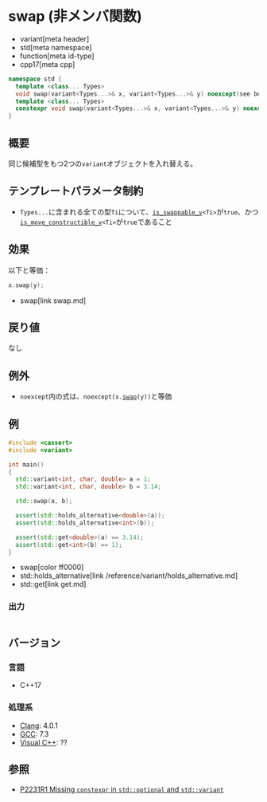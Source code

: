 # swap (非メンバ関数)
* variant[meta header]
* std[meta namespace]
* function[meta id-type]
* cpp17[meta cpp]

```cpp
namespace std {
  template <class... Types>
  void swap(variant<Types...>& x, variant<Types...>& y) noexcept(see below);            // C++17
  template <class... Types>
  constexpr void swap(variant<Types...>& x, variant<Types...>& y) noexcept(see below);  // C++23
}
```

## 概要
同じ候補型をもつ2つの`variant`オブジェクトを入れ替える。


## テンプレートパラメータ制約
- `Types...`に含まれる全ての型`Ti`について、[`is_swappable_v`](/reference/type_traits/is_swappable.md)`<Ti>`が`true`、かつ[`is_move_constructible_v`](/reference/type_traits/is_move_constructible.md)`<Ti>`が`true`であること


## 効果
以下と等価：

```cpp
x.swap(y);
```
* swap[link swap.md]


## 戻り値
なし


## 例外
- `noexcept`内の式は、`noexcept(x.`[`swap`](swap.md)`(y))`と等価


## 例
```cpp example
#include <cassert>
#include <variant>

int main()
{
  std::variant<int, char, double> a = 1;
  std::variant<int, char, double> b = 3.14;

  std::swap(a, b);

  assert(std::holds_alternative<double>(a));
  assert(std::holds_alternative<int>(b));

  assert(std::get<double>(a) == 3.14);
  assert(std::get<int>(b) == 1);
}
```
* swap[color ff0000]
* std::holds_alternative[link /reference/variant/holds_alternative.md]
* std::get[link get.md]

### 出力
```
```

## バージョン
### 言語
- C++17

### 処理系
- [Clang](/implementation.md#clang): 4.0.1
- [GCC](/implementation.md#gcc): 7.3
- [Visual C++](/implementation.md#visual_cpp): ??

## 参照
- [P2231R1 Missing `constexpr` in `std::optional` and `std::variant`](https://www.open-std.org/jtc1/sc22/wg21/docs/papers/2021/p2231r1.html)
